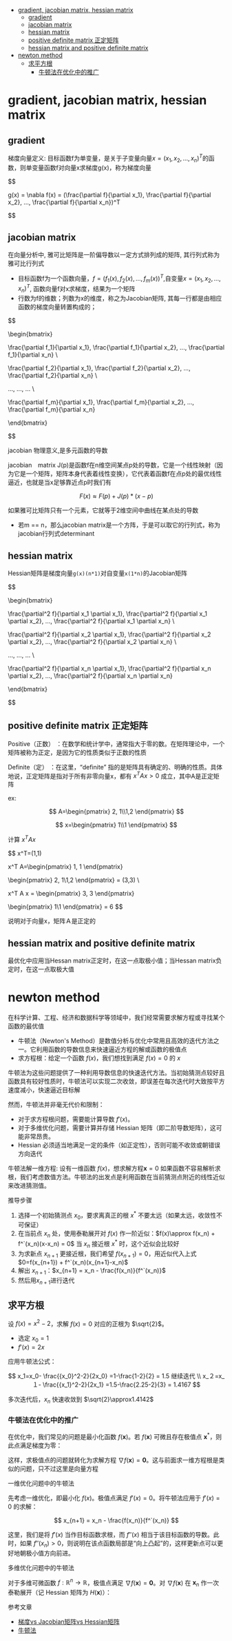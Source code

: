 - [gradient, jacobian matrix, hessian matrix](#gradient-jacobian-matrix-hessian-matrix)
  - [gradient](#gradient)
  - [jacobian matrix](#jacobian-matrix)
  - [hessian matrix](#hessian-matrix)
  - [positive definite matrix 正定矩阵](#positive-definite-matrix-正定矩阵)
  - [hessian matrix and positive definite matrix](#hessian-matrix-and-positive-definite-matrix)
- [newton method](#newton-method)
  - [求平方根](#求平方根)
    - [牛顿法在优化中的推广](#牛顿法在优化中的推广)

# gradient, jacobian matrix, hessian matrix

## gradient

梯度向量定义: 目标函数f为单变量，是关于子变量向量$x=(x_1,x_2,...,x_n)^T$的函数，则单变量函数f对向量x求梯度g(x)，称为梯度向量

$$

g(x) = \nabla f(x) = (\frac{\partial f}{\partial x_1}, \frac{\partial f}{\partial x_2}, ..., \frac{\partial f}{\partial x_n})^T

$$

## jacobian matrix

在向量分析中, 雅可比矩阵是一阶偏导数以一定方式排列成的矩阵, 其行列式称为雅可比行列式

- 目标函数f为一个函数向量，$f=(f_1(x),f_2(x),...,f_m(x))^T$,自变量$x=(x_1,x_2,...,x_n)^T$, 函数向量f对x求梯度，结果为一个矩阵
- 行数为f的维数；列数为x的维度，称之为Jacobian矩阵, 其每一行都是由相应函数的梯度向量转置构成的；

$$

\begin{bmatrix}

\frac{\partial f_1}{\partial x_1}, \frac{\partial f_1}{\partial x_2}, ..., \frac{\partial f_1}{\partial x_n} \\

\frac{\partial f_2}{\partial x_1}, \frac{\partial f_2}{\partial x_2}, ..., \frac{\partial f_2}{\partial x_n} \\

..., ..., ... \\

\frac{\partial f_m}{\partial x_1}, \frac{\partial f_m}{\partial x_2}, ..., \frac{\partial f_m}{\partial x_n}

\end{bmatrix}

$$

jacobian 物理意义,是多元函数的导数

jacobian　matrix J(p)是函数f在n维空间某点p处的导数，它是一个线性映射（因为它是一个矩阵，矩阵本身代表着线性变换），它代表着函数f在点p处的最优线性逼近，也就是当x足够靠近点p时我们有

$$
F(x) \approx　F(p) + J(p)*(x-p)
$$

如果雅可比矩阵只有一个元素，它就等于2维空间中曲线在某点处的导数

- 若m == n，那么jacobian matrix是一个方阵，于是可以取它的行列式，称为jacobian行列式determinant

## hessian matrix

Hessian矩阵是梯度向量`g(x)(n*1)`对自变量`x(1*n)`的Jacobian矩阵

$$

\begin{bmatrix}

\frac{\partial^2 f}{\partial x_1 \partial x_1}, \frac{\partial^2 f}{\partial x_1 \partial x_2}, ..., \frac{\partial^2 f}{\partial x_1 \partial x_n} \\

\frac{\partial^2 f}{\partial x_2 \partial x_1}, \frac{\partial^2 f}{\partial x_2 \partial x_2}, ..., \frac{\partial^2 f}{\partial x_2 \partial x_n} \\

..., ..., ... \\

\frac{\partial^2 f}{\partial x_n \partial x_1}, \frac{\partial^2 f}{\partial x_n \partial x_2}, ..., \frac{\partial^2 f}{\partial x_n \partial x_n}

\end{bmatrix}

$$


## positive definite matrix 正定矩阵

Positive（正数） ：在数学和统计学中，通常指大于零的数。在矩阵理论中，一个矩阵被称为正定，是因为它的性质类似于正数的性质

Definite（定） ：在这里，“definite” 指的是矩阵具有确定的、明确的性质。具体地说，正定矩阵是指对于所有非零向量x，都有 $x^T A x > 0$ 成立，其中A是正定矩阵


ex:

$$
A=\begin{pmatrix}
2, 1\\1,2
\end{pmatrix}
$$

$$
x=\begin{pmatrix}
1\\1
\end{pmatrix}
$$

计算 $x^T A x$

$$
x^T=(1,1)

x^T A=\begin{pmatrix}
1, 1
\end{pmatrix}

\begin{pmatrix}
2, 1\\1,2
\end{pmatrix} = (3,3) \\

x^T A x = \begin{pmatrix}
3, 3
\end{pmatrix}

\begin{pmatrix}
1\\1
\end{pmatrix} = 6
$$

说明对于向量x，矩阵Ａ是正定的

## hessian matrix and positive definite matrix

最优化中应用当Hessan matrix正定时，在这一点取极小值；当Hessan matrix负定时，在这一点取极大值

# newton method

在科学计算、工程、经济和数据科学等领域中，我们经常需要求解方程或寻找某个函数的最优值

- 牛顿法（Newton's Method）是数值分析与优化中常用且高效的迭代方法之一。它利用函数的导数信息来快速逼近方程的解或函数的极值点
- 求方程根：给定一个函数 $f(x)$，我们想找到满足 $f(x)=0$ 的 $x$

牛顿法为这些问题提供了一种利用导数信息的快速迭代方法。当初始猜测点较好且函数具有较好性质时，牛顿法可以实现二次收敛，即误差在每次迭代时大致按平方速度减小，快速逼近目标解

然而，牛顿法并非毫无代价和限制：
- 对于求方程根问题，需要能计算导数 $f'(x)$。
- 对于多维优化问题，需要计算并存储 Hessian 矩阵（即二阶导数矩阵），这可能非常昂贵。
- Hessian 必须适当地满足一定的条件（如正定性），否则可能不收敛或朝错误方向迭代

牛顿法解一维方程: 设有一维函数 $f(x)$，想求解方程$\mathbf{x} = 0$ 如果函数不容易解析求根，我们考虑数值方法。牛顿法的出发点是利用函数在当前猜测点附近的线性近似来改进猜测值。

推导步骤

1. 选择一个初始猜测点 $x_0$，要求离真正的根 $x^*$ 不要太远（如果太远，收敛性不可保证）
2. 在当前点 $x_n$ 处，使用泰勒展开对 $f(x)$ 作一阶近似：$f(x)\approx f(x_n) + f^`(x_n)(x-x_n) = 0$ 当 $x_n$ 接近根 $x^*$ 时，这个近似会比较好
3. 为求新点 $x_{n+1}$ 更接近根，我们希望 $f(x_{n+1})=0$，用近似代入上式$0=f(x_{n+1}) + f^`(x_n)(x_{n+1}-x_n)$
4. 解出 $x_{n+1}$：$x_{n+1} = x_n - \frac{f(x_n)}{f^`(x_n)}$
5. 然后用$x_{n+1}$进行迭代

## 求平方根

设 $f(x)=x^2-2$，求解 $f(x)=0$ 对应的正根为 $\sqrt{2}$。

- 选定 $x_0=1$
- $f'(x)=2x$

应用牛顿法公式：

$$
x_1=x_0- \frac{{x_0}^2-2}{2x_0} =1-\frac{1-2}{2} = 1.5 继续迭代 \\ 
x_２=x_１- \frac{{x_1}^2-2}{2x_1} =1.5-\frac{2.25-2}{3} = 1.4167
$$

多次迭代后，$x_n$ 快速收敛到 $\sqrt{2}\approx1.4142$

### 牛顿法在优化中的推广

在优化中，我们常见的问题是最小化函数 $f(\mathbf{x})$。若 $f(\mathbf{x})$ 可微且存在极值点 $\mathbf{x}^*$，则此点满足梯度为零：

这样，求极值点的问题就转化为求解方程 $\nabla f(\mathbf{x}) = \mathbf{0}$。这与前面求一维方程根是类似的问题，只不过这里是向量方程

一维优化问题中的牛顿法

先考虑一维优化，即最小化 $f(x)$。极值点满足 $f'(x)=0$。将牛顿法应用于 $f'(x)=0$ 的求解：

$$
x_{n+1} = x_n - \frac{f(x_n)}{f^`(x_n)}
$$

这里，我们是将 $f'(x)$ 当作目标函数求根，而 $f''(x)$ 相当于该目标函数的导数。此时，如果 $f''(x_n)>0$，则说明在该点函数局部是“向上凸起”的，这样更新点可以更好地朝极小值方向前进。

多维优化问题中的牛顿法

对于多维可微函数 $f:\mathbb{R}^n \to \mathbb{R}$，极值点满足 $\nabla f(\mathbf{x})=\mathbf{0}$。对 $\nabla f(\mathbf{x})$ 在 $\mathbf{x}_n$ 作一次泰勒展开（记 Hessian 矩阵为 $H(\mathbf{x})$）：

参考文章

- [梯度vs Jacobian矩阵vs Hessian矩阵](https://www.cnblogs.com/cy0628/p/13815909.html)
- [牛顿法](https://zhuanlan.zhihu.com/p/13304929959)

